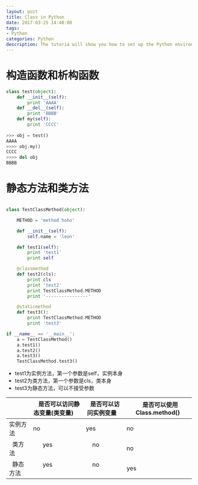 ```yaml
---
layout: post
title: Class in Python
date: 2017-03-25 14:40:00
tags:
- Python
categories: Python
description: The tutoria will show you how to set up the Python environment.
---
```


# 构造函数和析构函数

```python
class test(object):
    def __init__(self):
        print 'AAAA'
    def __del__(self):
        print 'BBBB'
    def my(self):
        print 'CCCC'
        
>>> obj = test()
AAAA
>>>> obj.my()
CCCC
>>>> del obj
BBBB
```



# 静态方法和类方法
```python

class TestClassMethod(object):

    METHOD = 'method hoho'

    def __init__(self):
        self.name = 'leon'

    def test1(self):
        print 'test1'
        print self

    @classmethod
    def test2(cls):
        print cls
        print 'test2'
        print TestClassMethod.METHOD
        print '----------------'

    @staticmethod
    def test3():
        print TestClassMethod.METHOD
        print 'test3'

if __name__ == '__main__':
    a = TestClassMethod()
    a.test1()
    a.test2()
    a.test3()
    TestClassMethod.test3()

```

* test1为实例方法，第一个参数是self，实例本身                
* test2为类方法，第一个参数是cls，类本身         
* test3为静态方法，可以不接受参数          


|             |    是否可以访问静态变量(类变量)     |    是否可以访问实例变量    |    是否可以使用Class.method()     |
| ----------- | ------------------------------- | ---------------------- | ------------------------------- |
|   实例方法   |       no                        |     yes                 |  no                             |
|   类方法     |       yes                       |     no                 |  no                             |
|   静态方法    |       yes                       |     no                 |  yes                             |

